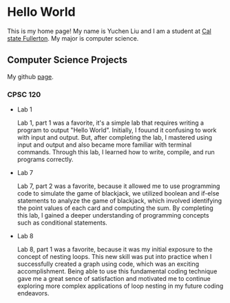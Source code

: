 # Hello World
This is my home page! My name is Yuchen Liu and I am a student at [Cal state Fullerton](https://www.fullerton.edu/). My major is computer science.
## Computer Science Projects
My github [page](https://github.com/yuchenliu39).
### CPSC 120

*  Lab 1
   
   Lab 1, part 1 was a favorite, it's a simple lab that requires writing a program to output "Hello World". Initially, I fouund it confusing to work with input and output. But, after completing the lab, I mastered using input and output and also became more familiar with terminal commands. Through this lab, I learned how to write, compile, and run programs correctly.

*  Lab 7
   
   Lab 7, part 2 was a favorite, because it allowed me to use programming code to simulate the game of blackjack, we utilized boolean and if-else statements to analyze the game of blackjack, which involved identifying the point values of each card and computing the sum. By completing this lab, I gained a deeper understanding of programming concepts such as conditional statements.

*  Lab 8
   
   Lab 8, part 1 was a favorite, because it was my initial exposure to the concept of nesting loops. This new skill was put into practice when I successfully created a graph using code, which was an exciting accomplishment. Being able to use this fundamental coding technique gave me a great sence of satisfaction and motivated me to continue exploring more complex applications of loop nesting in my future coding endeavors.